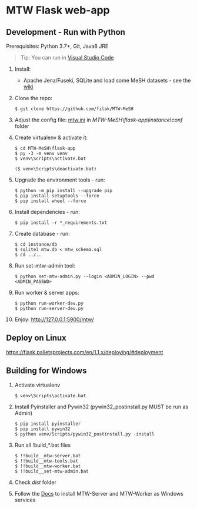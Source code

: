 # MTW Flask web-app

## Development - Run with Python

Prerequisites: Python 3.7+, Git, Java8 JRE

> Tip: You can run in [Visual Studio Code](https://code.visualstudio.com/docs/python/python-tutorial)

1. Install: 

    - Apache Jena/Fuseki, SQLite and load some MeSH datasets - see the [wiki](https://github.com/filak/MTW-MeSH/wiki)

2. Clone the repo: 

       $ git clone https://github.com/filak/MTW-MeSH

3. Adjust the config file: [mtw.ini](https://github.com/filak/MTW-MeSH/blob/master/flask-app/instance/conf/mtw.ini) in *MTW-MeSH\\flask-app\\instance\\conf* folder 

4. Create virtualenv &amp; activate it:

    ```
    $ cd MTW-MeSH\flask-app
    $ py -3 -m venv venv
    $ venv\Scripts\activate.bat

    ($ venv\Scripts\deactivate.bat)
    ```

5. Upgrade the environment tools - run:

    ```
    $ python -m pip install --upgrade pip
    $ pip install setuptools --force
    $ pip install wheel --force
    ```
    
6. Install dependencies - run:

       $ pip install -r *_requirements.txt       

7. Create database - run:

       $ cd instance/db
       $ sqlite3 mtw.db < mtw_schema.sql
       $ cd ../..

8. Run set-mtw-admin tool: 

       $ python set-mtw-admin.py --login <ADMIN_LOGIN> --pwd <ADMIN_PASSWD>

9. Run worker &amp; server apps: 

    ```
    $ python run-worker-dev.py
    $ python run-server-dev.py
    ```

10. Enjoy:   http://127.0.0.1:5900/mtw/

## Deploy on Linux

https://flask.palletsprojects.com/en/1.1.x/deploying/#deployment

## Building for Windows

1. Activate virtualenv

       $ venv\Scripts\activate.bat
       
3. Install Pyinstaller and Pywin32 (pywin32_postinstall.py MUST be run as Admin)

       $ pip install pyinstaller 
       $ pip install pywin32
       $ python venv/Scripts/pywin32_postinstall.py -install       

3. Run all !build_*.bat files

    ```
    $ !!build__mtw-server.bat
    $ !!build__mtw-tools.bat
    $ !!build__mtw-worker.bat
    $ !!build__set-mtw-admin.bat
    ```

4. Check *dist* folder

5. Follow the [Docs](https://github.com/filak/MTW-MeSH/wiki/Installation-on-Windows#install-mtw-server-and-mtw-worker-as-windows-service) to install MTW-Server and MTW-Worker as Windows services

